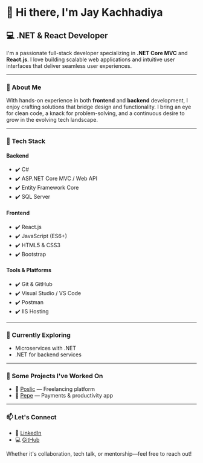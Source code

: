 # 👋 Hi there, I'm Jay Kachhadiya

## 💻 .NET & React Developer

I'm a passionate full-stack developer specializing in **.NET Core MVC** and **React.js**. I love building scalable web applications and intuitive user interfaces that deliver seamless user experiences.

---

### 🚀 About Me

With hands-on experience in both **frontend** and **backend** development, I enjoy crafting solutions that bridge design and functionality. I bring an eye for clean code, a knack for problem-solving, and a continuous desire to grow in the evolving tech landscape.

---

### 💼 Tech Stack

#### Backend
- ✔️ C#
- ✔️ ASP.NET Core MVC / Web API
- ✔️ Entity Framework Core
- ✔️ SQL Server

#### Frontend
- ✔️ React.js
- ✔️ JavaScript (ES6+)
- ✔️ HTML5 & CSS3
- ✔️ Bootstrap

#### Tools & Platforms
- ✔️ Git & GitHub
- ✔️ Visual Studio / VS Code
- ✔️ Postman
- ✔️ IIS Hosting

---

### 🌱 Currently Exploring
- Microservices with .NET
- .NET for backend services

---

### 🔨 Some Projects I've Worked On

- 🔗 [Poslic](https://poslic.rs/) — Freelancing platform
- 🔗 [Pepe](https://getpepe.app/) — Payments & productivity app

---

### 📫 Let's Connect

- 💼 [LinkedIn](https://www.linkedin.com/in/jaykachhadiya9512/)
- 💻 [GitHub](https://github.com/jk9512)

Whether it's collaboration, tech talk, or mentorship—feel free to reach out!
